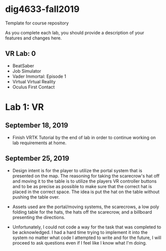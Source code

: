 # dig4633-fall2019
Template for course repository

As you complete each lab, you should provide a description of your features and changes here.

## VR Lab: 0
+ BeatSaber
+ Job Simulator 
+ Vader Immortal: Episode 1
+ Virtual Virtual Reality
+ Oculus First Contact

# Lab 1: VR
## September 18, 2019
  - Finish VRTK Tutorial by the end of lab in order to continue working on lab requirements at home.
  
## September 25, 2019
  - Design intent is for the player to utilize the portal system that is presented on the map. The reasoning for taking the scarecrow's hat off and moving it to the table is to utilize the players VR controller buttons and to be as precise as possible to make sure that the correct hat is placed in the correct space. The idea is put the hat on the table without pushing the table over.
  - Assets used are the portal/moving systems, the scarecrows, a low poly folding table for the hats, the hats off the scarecrow, and a billboard presenting the directions.
  
  - Unfortunately, I could not code a way for the task that was completed to be acknowledged. I had a hard time trying to implement it into the system no matter what code I attempted to write and for the future, I will proceed to ask questions even if I feel like I know what I'm doing.
